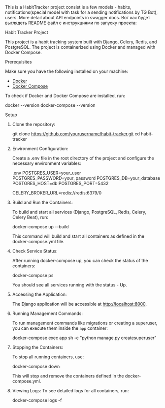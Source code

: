 This is a HabitTracker project consist is a few models - habits, notifications(special model with task for a sending notifications by TG Bot), users. More detail  about API endpoints in swagger docs.
Вот как будет выглядеть README файл с инструкциями по запуску проекта:


Habit Tracker Project

This project is a habit tracking system built with Django, Celery, Redis, and PostgreSQL. The project is containerized using Docker and managed with Docker Compose.

Prerequisites

Make sure you have the following installed on your machine:
- [Docker](https://docs.docker.com/get-docker/)
- [Docker Compose](https://docs.docker.com/compose/install/)

To check if Docker and Docker Compose are installed, run:

docker --version
docker-compose --version


Setup

1. Clone the repository:

   
   git clone https://github.com/yourusername/habit-tracker.git
   cd habit-tracker
   

2. Environment Configuration:

   Create a .env file in the root directory of the project and configure the necessary environment variables:

   .env
   POSTGRES_USER=your_user
   POSTGRES_PASSWORD=your_password
   POSTGRES_DB=your_database
   POSTGRES_HOST=db
   POSTGRES_PORT=5432

   CELERY_BROKER_URL=redis://redis:6379/0
   

3. Build and Run the Containers:

   To build and start all services (Django, PostgreSQL, Redis, Celery, Celery Beat), run:

   
   docker-compose up --build
   

   This command will build and start all containers as defined in the docker-compose.yml file.

4. Check Service Status:

   After running docker-compose up, you can check the status of the containers:

   
   docker-compose ps
   

   You should see all services running with the status - Up.

5. Accessing the Application:

   The Django application will be accessible at [http://localhost:8000](http://localhost:8000).

6. Running Management Commands:

   To run management commands like migrations or creating a superuser, you can execute them inside the `app` container:

   
   docker-compose exec app sh -c "python manage.py createsuperuser"
   

7. Stopping the Containers:

   To stop all running containers, use:

   
   docker-compose down
   

   This will stop and remove the containers defined in the docker-compose.yml.



8. Viewing Logs:
   To see detailed logs for all containers, run:

  
   docker-compose logs -f
   

